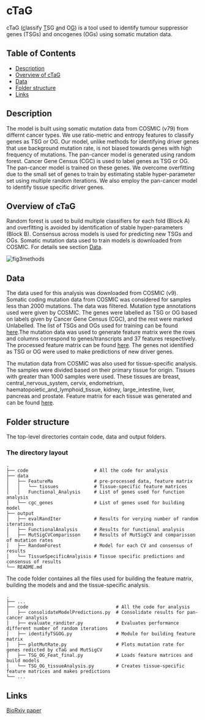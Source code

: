 cTaG
============================
cTaG (<ins>c</ins>lassify <ins>T</ins>SG <ins>a</ins>nd O<ins>G</ins>) is a tool used to identify tumour suppressor genes (TSGs) and oncogenes (OGs) using somatic mutation data.

## Table of Contents

- [Description](#description)
- [Overview of cTaG](#overview-of-ctag)
- [Data](#data)
- [Folder structure](#folder-structure)
- [Links](#links)

## Description

The model is built using somatic mutation data from COSMIC (v79) from differnt cancer types. We use ratio-metric and entropy features to classify genes as TSG or OG. Our model, unlike methods for identifying driver genes that use background mutation rate, is not biased towards genes with high frequency of mutations. The pan-cancer model is generated using random forest. Cancer Gene Census (CGC) is used to label genes as TSG or OG. The pan-cancer model is trained on these genes. We overcome overfitting due to the small set of genes to train by estimating stable hyper-parameter set using multiple random iterations. We also employ the pan-cancer model to identify tissue specific driver genes.

## Overview of cTaG
Random forest is used to build multiple classifiers for each fold (Block A) and overfitting is avoided by identification of stable hyper-parameters (Block B). Consensus across models is used for predicting new TSGs and OGs. Somatic mutation data used to train models is downloaded from COSMIC. For details see section [Data](#data). 

![fig3methods](https://user-images.githubusercontent.com/17045221/97172918-bf3e9080-17b5-11eb-8706-13f96a4c4fa2.jpg)

## Data
The data used for this analysis was downloaded from COSMIC (v9). Somatic coding mutation data from COSMIC was considered for samples less than 2000 mutations. The data was filtered. Mutation type annotations used were given by COSMIC. The genes were labelled as TSG or OG based on labels given by Cancer Gene Census (CGC), and the rest were marked Unlabelled. The list of TSGs and OGs used for training can be found [here](https://github.com/RamanLab/IdentifyTSGOG/tree/master/data/cgc_genes).The mutation data was used to generate feature matrix were the rows and columns correspond to genes/transcripts and 37 features respectively. The processed feature matrix can be found [here](https://github.com/RamanLab/IdentifyTSGOG/blob/master/data/FeatureMat/FeatureMat.tsv). The genes not identified as TSG or OG were used to make predictions of new driver genes.

The mutation data from COSMIC was also used for tissue-specific analysis. The samples were divided based on their primary tissue for origin. Tissues with greater than 1000 samples were used. These tissues are breast, central_nervous_system, cervix, endometrium, haematopoietic_and_lymphoid_tissue, kidney, large_intestine, liver, pancreas and prostate. Feature matrix for each tissue was generated and can be found [here](https://github.com/RamanLab/IdentifyTSGOG/tree/master/data/FeatureMat/tissues).

## Folder structure
The top-level directories contain code, data and output folders. 

### The directory layout

    .
    ├── code                        # All the code for analysis
    ├── data
    │   ├── FeatureMa               # pre-processed data, feature matrix
    │   │   └── tissues             # Tissue-specific feature matrices
    │   │   Functional_Analysis     # List of genes used for function analysis
    │   └── cgc_genes               # List of genes used for building model
    ├── output
    │   ├── evalRandIter            # Results for verying number of random iterations
    │   ├── FunctionalAnalysis      # Results for functional analysis
    │   ├── MutSigCVComparisson     # Results of MutSigCV and comparisson of mutation rates 
    │   ├── RandomForest            # Model for each CV and consensus of results
    │   └── TissueSpecificAnalyisis # Tissue specific predictions and consensus of results
    └── README.md

The code folder containes all the files used for building the feature matrix, building the models and and the tissue-specific analysis.

    .
    ├── ...
    ├── code                                # All the code for analysis
    │   ├── consolidateModelPredictions.py  # Consolidate results for pan-cancer analysis
    │   ├── evaluate_randiter.py            # Evaluates performance different number of random iterations
    │   ├── identifyTSGOG.py                # Module for building feature matrix
    │   ├── plotMutRate.py                  # Plots mutation rate for genes redicted by cTaG and MutSigCV
    │   ├── TSG_OG_Feat_final.py            # Loads feature matrices and build models
    │   └── TSG_OG_tissueAnalysis.py        # Creates tissue-specific feature matrices and makes predictions
    └── ...

## Links
[BioRxiv paper](https://www.biorxiv.org/content/10.1101/2020.01.17.910075v1)
